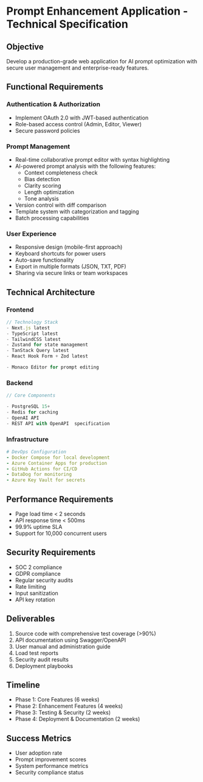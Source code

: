 # Prompt Enhancement Application - Technical Specification

## Objective
Develop a production-grade web application for AI prompt optimization with secure user management and enterprise-ready features.

## Functional Requirements

### Authentication & Authorization
- Implement OAuth 2.0 with JWT-based authentication
- Role-based access control (Admin, Editor, Viewer)
- Secure password policies

### Prompt Management
- Real-time collaborative prompt editor with syntax highlighting
- AI-powered prompt analysis with the following features:
  - Context completeness check
  - Bias detection
  - Clarity scoring
  - Length optimization
  - Tone analysis
- Version control with diff comparison
- Template system with categorization and tagging
- Batch processing capabilities

### User Experience
- Responsive design (mobile-first approach)
- Keyboard shortcuts for power users
- Auto-save functionality
- Export in multiple formats (JSON, TXT, PDF)
- Sharing via secure links or team workspaces

## Technical Architecture

### Frontend
```typescript
// Technology Stack
- Next.js latest
- TypeScript latest
- TailwindCSS latest
- Zustand for state management
- TanStack Query latest
- React Hook Form + Zod latest

- Monaco Editor for prompt editing
```

### Backend
```typescript
// Core Components

- PostgreSQL 15+
- Redis for caching
- OpenAI API
- REST API with OpenAPI  specification
```

### Infrastructure
```yaml
# DevOps Configuration
- Docker Compose for local development
- Azure Container Apps for production
- GitHub Actions for CI/CD
- DataDog for monitoring
- Azure Key Vault for secrets
```

## Performance Requirements
- Page load time < 2 seconds
- API response time < 500ms
- 99.9% uptime SLA
- Support for 10,000 concurrent users

## Security Requirements
- SOC 2 compliance
- GDPR compliance
- Regular security audits
- Rate limiting
- Input sanitization
- API key rotation

## Deliverables
1. Source code with comprehensive test coverage (>90%)
2. API documentation using Swagger/OpenAPI
3. User manual and administration guide
4. Load test reports
5. Security audit results
6. Deployment playbooks

## Timeline
- Phase 1: Core Features (6 weeks)
- Phase 2: Enhancement Features (4 weeks)
- Phase 3: Testing & Security (2 weeks)
- Phase 4: Deployment & Documentation (2 weeks)

## Success Metrics
- User adoption rate
- Prompt improvement scores
- System performance metrics
- Security compliance status